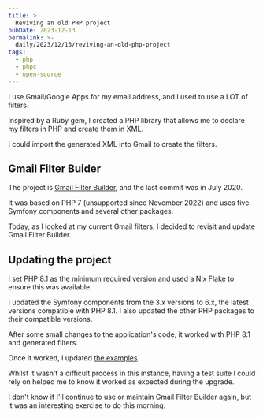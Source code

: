 ```yaml
---
title: >
  Reviving an old PHP project
pubDate: 2023-12-13
permalink: >-
  daily/2023/12/13/reviving-an-old-php-project
tags:
  - php
  - phpc
  - open-source
---
```


I use Gmail/Google Apps for my email address, and I used to use a LOT of filters.

Inspired by a Ruby gem, I created a PHP library that allows me to declare my filters in PHP and create them in XML.

I could import the generated XML into Gmail to create the filters.

## Gmail Filter Buider

The project is [Gmail Filter Builder], and the last commit was in July 2020.

It was based on PHP 7 (unsupported since November 2022) and uses five Symfony components and several other packages.

Today, as I looked at my current Gmail filters, I decided to revisit and update Gmail Filter Builder.

## Updating the project

I set PHP 8.1 as the minimum required version and used a Nix Flake to ensure this was available.

I updated the Symfony components from the 3.x versions to 6.x, the latest versions compatible with PHP 8.1. I also updated the other PHP packages to their compatible versions.

After some small changes to the application's code, it worked with PHP 8.1 and generated filters.

Once it worked, I updated [the examples][examples].

Whilst it wasn't a difficult process in this instance, having a test suite I could rely on helped me to know it worked as expected during the upgrade.

I don't know if I'll continue to use or maintain Gmail Filter Builder again, but it was an interesting exercise to do this morning.

[examples]: https://github.com/opdavies/gmail-filter-builder/tree/3.x/examples
[gmail filter builder]: https://github.com/opdavies/gmail-filter-builder/tree/3.x
